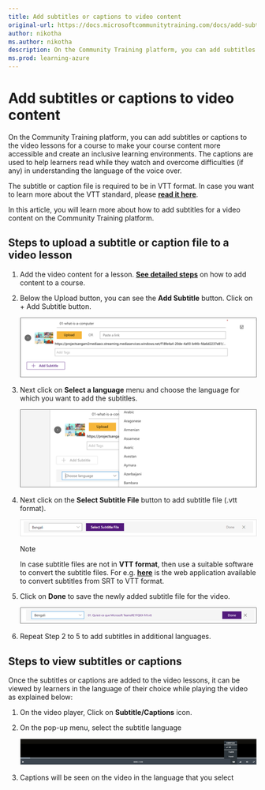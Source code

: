 ```yaml
---
title: Add subtitles or captions to video content
original-url: https://docs.microsoftcommunitytraining.com/docs/add-subtitles-or-captions-to-video-content
author: nikotha
ms.author: nikotha
description: On the Community Training platform, you can add subtitles or captions to the video lessons  for a course to make your course content more accessible and create an inclusive learning environments.
ms.prod: learning-azure
---
```


# Add subtitles or captions to video content

On the Community Training platform, you can add subtitles or captions to the video lessons  for a course to make your course content more accessible and create an inclusive learning environments. The captions are used to help learners read while they watch and overcome difficulties (if any) in understanding the language of the voice over.

The subtitle or caption file is required to be in VTT format. In case you want to learn more about the VTT standard, please [**read it here**](https://en.wikipedia.org/wiki/WebVTT).

In this article, you will learn more about how to add subtitles for a video content on the Community Training platform.

## Steps to upload a subtitle or caption file to a video lesson

1. Add the video content for a lesson. [**See detailed steps**](../../../content-management/create-content/create-course-category/upload-content-to-a-course.md#option-1-manually-add-content-for-each-lesson-in-a-course) on how to add content to a course.

2. Below the Upload button, you can see the **Add Subtitle** button. Click on + Add Subtitle button.

    ![Add Subtitle](../../../media/image%28204%29.png)

3. Next click on **Select a language** menu and choose the language for which you want to add the subtitles.

    ![Select a language](../../../media/image%28205%29.png)

4. Next click on the **Select Subtitle File** button to add subtitle file (.vtt format).

    ![Select Subtitle File](../../../media/image%28207%29.png)

    > [!NOTE]
    > In case subtitle files are not in **VTT format**, then use a suitable software to convert the subtitle files. For e.g. [**here**](https://www.webvtt.org/) is the web application available to convert subtitles from SRT to VTT format.

5. Click on **Done** to save the newly added subtitle file for the video.

    ![Click on Done](../../../media/image%28208%29.png)

6. Repeat Step 2 to 5 to add subtitles in additional languages.

## Steps to view subtitles or captions

Once the subtitles or captions are added to the video lessons, it can be viewed by learners in the language of their choice while playing the video as explained below:

1. On the video player, Click on **Subtitle/Captions** icon.

2. On the pop-up menu, select the subtitle language

    ![Pop-up menu](../../../media/image%28209%29.png)

3. Captions will be seen on the video in the language that you select
